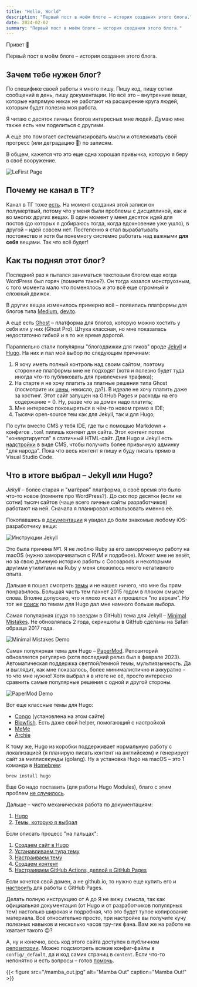 ```yaml
---
title: "Hello, World"
description: "Первый пост в моём блоге – история создания этого блога."
date: 2024-02-02
summary: "Первый пост в моём блоге – история создания этого блога."
---
```

Привет :wave:

Первый пост в моём блоге – история создания этого блога.

## Зачем тебе нужен блог?

По специфике своей работы я много пишу. Пишу код, пишу сотни сообщений в день, пишу документации. Но всё это – внутренние вещи, которые напрямую никак не работают на расширение круга людей, которым будет полезна моя работа. 

Я читаю с десяток личных блогов интересных мне людей. Думаю мне также есть чем поделиться с другими.

А еще это помогает систематизировать мысли и отслеживать свой прогресс (или деградацию 🫠) по записям.

В общем, кажется что это еще одна хорошая привычка, которую я беру в своё вооружение.

![LeFirst Page](lebron_reading.jpg "Читатели моего блога")

## Почему не канал в ТГ?

Канал в ТГ тоже [есть](https://t.me/mmd_lit). На момент создания этой записи он полумертвый, потому что у меня были проблемы с дисциплиной, как и во многих других вещах. В один момент у меня десяток идей для постов (до которых я добираюсь тогда, когда вдохновение уже ушло), в другой – идей совсем нет. Постепенно я стал вырабатывать постоянство и хотя бы понемногу системно работать над важными **для себя** вещами. Так что всё будет!

## Как ты поднял этот блог?

Последний раз я пытался заниматься текстовым блогом еще когда WordPress был горяч (помните такое?). Он тогда казался монструозным, с того момента мало что поменялось и это всё еще огромный и сложный движок.

В других вещах изменилось примерно всё – появились платформы для блогов типа [Medium](https://medium.com), [dev.to](https://dev.to).

А ещё есть [Ghost](https://ghost.org) – платформа для блогов, которую можно хостить у себя или у них (Ghost Pro). Штука классная, но мне показалась недостаточно гибкой и в то же время дорогой.

Параллельно стали популярны "блогодвижки для гиков" вроде [Jekyll](https://jekyllrb.com/) и [Hugo](https://gohugo.io/). На них и пал мой выбор по следующим причинам:
1. Я хочу иметь полный контроль над своим сайтом, поэтому сторонние платформы мне не подходят (хотя и полезно будет туда иногда что-то публиковать для привлечения трафика);
2. На старте я не хочу платить за платные решения типа Ghost (посмотрите их [цены](https://ghost.org/pricing/), некисло, да?). В идеале не хочу платить даже за хостинг. Этот сайт запущен на GitHub Pages и расходы на его содержание = 0. Ну, разве что за домен надо платить;
3. Мне интересно поковыряться в чём-то новом прямо в IDE;
4. Тысячи open-source тем как для Jekyll, так и для Hugo;

По сути вместо CMS у тебя IDE, где ты с помощью Markdown + конфигов `.toml` пилишь контент для сайта. Этот контент потом "конвертируется" в статичный HTML-сайт. Для Hugo и Jekyll есть [надстройки](https://cloudcannon.com/hugo-cms/) в виде CMS, чтобы получить более привычную админку "для народа". Пока что весь контент я пишу и буду писать прямо в Visual Studio Code.


## Что в итоге выбрал – Jekyll или Hugo?

*Jekyll* – более старая и "матёрая" платформа, в своё время это было что-то новое (помните про WordPress?). До сих пор десятки (если не сотни) тысяч сайтов (чаще всего личные сайты разработчиков) работают на ней. Сначала я планировал использовать именно её.

Покопавшись в [документации](https://jekyllrb.com/docs/) я увидел до боли знакомые любому iOS-разработчику вещи:

![Инструкции Jekyll](jekyll_instructions.png "Ruby, Bundler, Gems. Где-то мы это уже всё [видели](https://cocoapods.org/)?")

Это была причина №1. Я не люблю Ruby за его замороченную работу на macOS (нужно заморачиваться с RVM и подобное). Может мне не везёт, но за свою длинную историю работы с Cocoapods и некоторыми другими утилитами на Ruby у меня сложилось много негативного опыта.


Дальше я пошел смотреть [темы](https://github.com/topics/jekyll-theme) и не нашел ничего, что мне бы прям понравилось. Большая часть тем пахнет 2015 годом в плохом смысле слова. Вполне допускаю, что я плохо искал и прошелся "по верхам". Но тот же [поиск](https://github.com/topics/hugo-theme) по темам для Hugo дал мне намного больше выбора. 

Самая популярная (судя по звездам в GitHub) тема для Jekyll – [Minimal Mistakes](https://github.com/mmistakes/minimal-mistakes). Не обновлялась 2 года, скриншоты в GitHub сделаны на Safari образца 2017 года.

![Minimal Mistakes Demo](minimal_mistakes.png "[Демка](https://mmistakes.github.io/minimal-mistakes/) темы Minimal Mistakes.")


Самая популярная тема для Hugo – [PaperMod](https://github.com/adityatelange/hugo-PaperMod). Репозиторий обновляется регулярно (хотя последний релиз был в феврале 2023). Автоматическая поддержка светлой/темной темы, мультиязычность. Да и выглядит, как мне показалось, более минималистично и аккуратно – то что мне нужно! Хотя выбрал я в итоге не её, просто интересно сравнить самые популярные решения с одной и другой стороны.

![PaperMod Demo](papermod.png "[Демка](https://adityatelange.github.io/hugo-PaperMod/) темы PaperMode.")

Вот еще классные темы для Hugo:
* [Congo](https://github.com/jpanther/congo) (установлена на этом сайте)
* [Blowfish](https://github.com/nunocoracao/blowfish). Есть даже свой helper, помогающий с настройкой
* [MeMe](https://github.com/reuixiy/hugo-theme-meme)
* [Archie](https://github.com/athul/archie)

К тому же, Hugo из коробки поддерживает нормальную работу с локализацией (я планирую писать контент на английском) и генерирует сайт за миллисекунды (golang). Ну а установка Hugo на macOS – это 1 команда в [Homebrew](https://brew.sh):

```
brew install hugo
```

Еще Go надо поставить (для работы Hugo Modules), благо с этим проблем [не случилось](https://go.dev/doc/install).

Дальше – чисто механическая работа по документациям:
1. [Hugo](https://gohugo.io/getting-started/)
2. [Темы, которую я выбрал](https://jpanther.github.io/congo/docs/)

Если описать процесс "на пальцах":
1. [Создаем сайт в Hugo](https://jpanther.github.io/congo/docs/installation/#create-a-new-site)
2. [Устанавливаем туда тему](https://jpanther.github.io/congo/docs/installation/#install-using-hugo)
3. [Настраиваем тему](https://jpanther.github.io/congo/docs/getting-started/)
4. [Создаем контент](https://gohugo.io/content-management/)
5. [Настраиваем GitHub Actions, деплой в GitHub Pages](https://gohugo.io/hosting-and-deployment/hosting-on-github/)

Если хочется свой домен, а не github.io, то нужно еще купить его и [настроить](https://docs.github.com/en/pages/configuring-a-custom-domain-for-your-github-pages-site/about-custom-domains-and-github-pages) для работы с GitHub Pages.

Делать полную инструкцию от А до Я не вижу смысла, так как официальная документация (от Hugo и от разработчиков популярных тем) настолько широкая и подробная, что это будет тупое копирование материала. Всё относительно просто, при настройке вы получите кучу полезных навыков и несколько часов тру-гик фана. Вам же на работе не хватает такого 😉?


А, ну и конечно, весь код этого сайта доступен в публичном [репозитории](https://github.com/maximality/maximality.github.io). Можно подсмотреть всякие конфиг-файлы в `config/_default`, да и код самих страниц в `content`. Если что-то непонятно и есть вопросы – готов [помочь](https://t.me/maximality).

{{< figure
    src="/mamba_out.jpg"
    alt="Mamba Out"
    caption="Mamba Out!"
    >}}